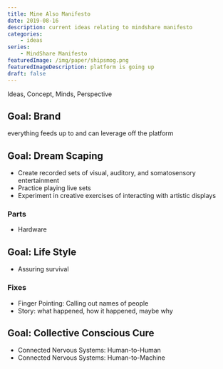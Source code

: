 ```yaml
---
title: Mine Also Manifesto
date: 2019-08-16
description: current ideas relating to mindshare manifesto
categories:
    - ideas
series:
    - MindShare Manifesto
featuredImage: /img/paper/shipsmog.png
featuredImageDescription: platform is going up
draft: false
---
```


Ideas, Concept, Minds, Perspective

## Goal: Brand  
everything feeds up to and can leverage off the platform


## Goal: Dream Scaping  
- Create recorded sets of visual, auditory, and somatosensory entertainment  
- Practice playing live sets
- Experiment in creative exercises of interacting with artistic displays  

### Parts  
- Hardware

## Goal: Life Style  
- Assuring survival 

### Fixes  
- Finger Pointing: Calling out names of people
- Story: what happened, how it happened, maybe why  


## Goal: Collective Conscious Cure  
- Connected Nervous Systems: Human-to-Human  
- Connected Nervous Systems: Human-to-Machine  

